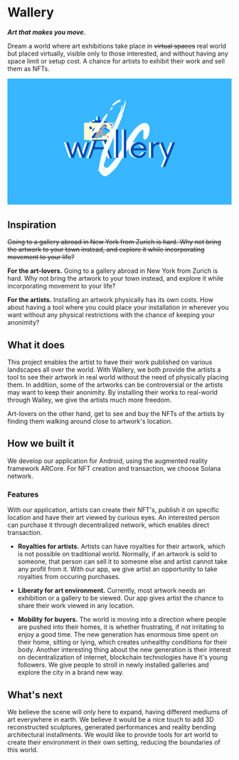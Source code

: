 # Wallery
___Art that makes you move.___

Dream a world where art exhibitions take place in ~~virtual spaces~~ real world but placed virtually, visible only to those interested, and without having any space limit or setup cost. A chance for artists to exhibit their work and sell them as NFTs.

<p style="text-align: center;">
<a href="http://www.youtube.com/watch?feature=player_embedded&v=GKM0GHIbIQo" style="text-align:center" target="_blank"><img src="Wallery.png" /></a>
</p>
  
## Inspiration
~~Going to a gallery abroad in New York from Zurich is hard. Why not bring the artwork to your town instead, and explore it while incorporating movement to your life?~~

**For the art-lovers.** Going to a gallery abroad in New York from Zurich is hard. Why not bring the artwork to your town instead, and explore it while incorporating movement to your life?

**For the artists.** Installing an artwork physically has its own costs. How about having a tool where you could place your installation in wherever you want without any physical restrictions with the chance of keeping your anonimity?

## What it does
This project enables the artist to have their work published on various landscapes all over the world. With Wallery, we both provide the artists a tool to see their artwork in real world without the need of physically placing them. In addition, some of the artworks can be controversial or the artists may want to keep their anonimity. By installing their works to real-world through Walley, we give the artists much more freedom.

Art-lovers on the other hand, get to see and buy the NFTs of the artists by finding them walking around close to artwork's location. 

## How we built it
We develop our application for Android, using the augmented reality framework ARCore. For NFT creation and transaction, we choose Solana network.

### Features
With our application, artists can create their NFT's, publish it on specific location and have their art viewed by curious eyes. An interested person can purchase it through decentralized network, which enables direct transaction.  

- **Royalties for artists.** Artists can have royalties for their artwork, which is not possible on traditional world. Normally, if an artwork is sold to someone, that person can sell it to someone else and artist cannot take any profit from it. With our app, we give artist an opportunity to take royalties from occuring purchases.

- **Liberaty for art environment.** Currently, most artwork needs an exhibition or a gallery to be viewed. Our app gives artist the chance to share their work viewed in any location.

- **Mobility for buyers.** The world is moving into a direction where people are pushed into their homes, it is whether frustrating, if not irritating to enjoy a good time. The new generation has enormous time spent on their home, sitting or lying, which creates unhealthy conditions for their body. Another interesting thing about the new generation is their interest on decentralization of internet, blockchain technologies have it's young followers. We give people to stroll in newly installed galleries and explore the city in a brand new way.

## What's next 

We believe the scene will only here to expand, having different mediums of art everywhere in earth. We believe it would be a nice touch to add 3D reconstructed sculptures, generated performances and reality bending architectural installments. We would like to provide tools for art world to create their environment in their own setting, reducing the boundaries of this world.

